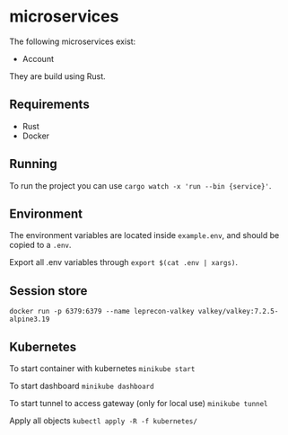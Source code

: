 # microservices

The following microservices exist:

- Account

They are build using Rust.

## Requirements

- Rust
- Docker

## Running

To run the project you can use `cargo watch -x 'run --bin {service}'`.

## Environment

The environment variables are located inside `example.env`, and should be copied to a `.env`.

Export all .env variables through `export $(cat .env | xargs)`.

## Session store

`docker run -p 6379:6379 --name leprecon-valkey valkey/valkey:7.2.5-alpine3.19`

## Kubernetes

To start container with kubernetes
`minikube start`

To start dashboard
`minikube dashboard`

To start tunnel to access gateway (only for local use)
`minikube tunnel`

Apply all objects
`kubectl apply -R -f kubernetes/`
